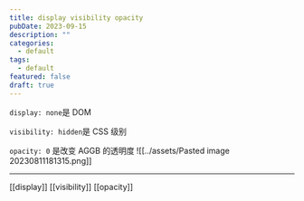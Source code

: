 ```yaml
---
title: display visibility opacity
pubDate: 2023-09-15
description: ""
categories:
  - default
tags:
  - default
featured: false
draft: true
---
```

`display: none`是 DOM

`visibility: hidden`是 CSS 级别

`opacity: 0` 是改变 AGGB 的透明度
![[../assets/Pasted image 20230811181315.png]]

---

[[display]]
[[visibility]]
[[opacity]]
